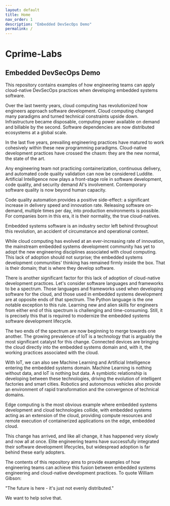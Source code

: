 ```yaml
---
layout: default
title: Home
nav_order: 1
description: "Embedded DevSecOps Demo"
permalink: /
---
```


# Cprime-Labs

## Embedded DevSecOps Demo

This repository contains examples of how engineering teams can apply cloud-native DevSecOps practices when developing embedded systems software.

Over the last twenty years, cloud computing has revolutionized how engineers approach software development. Cloud computing changed many paradigms and turned technical constraints upside down. Infrastructure became disposable, computing power available on demand and billable by the second. Software dependencies are now distributed ecosystems at a global scale.

In the last five years, prevailing engineering practices have matured to work cohesively within these new programming paradigms. Cloud-native development practices have crossed the chasm: they are the new normal, the state of the art.

Any engineering team not practicing containerization, continuous delivery, and automated code quality validation can now be considered Luddite. Artificial Intelligence now plays a front-stage role in software development, code quality, and security demand AI's involvement. Contemporary software quality is now beyond human capacity.

Code quality automation provides a positive side-effect: a significant increase in delivery speed and innovation rate. Releasing software on-demand, multiple times per day, into production environments is possible. For companies born in this era, it is their normality, the true cloud-natives.

Embedded systems software is an industry sector left behind throughout this revolution, an accident of circumstance and operational context.

While cloud computing has evolved at an ever-increasing rate of innovation, the mainstream embedded systems development community has yet to adopt the new engineering disciplines associated with cloud computing. This lack of adoption should not surprise; the embedded systems development communities' thinking has remained firmly inside the box. That is their domain; that is where they develop software.

There is another significant factor for this lack of adoption of cloud-native development practices. Let's consider software languages and frameworks to be a spectrum. Those languages and frameworks used when developing software for the cloud, and those used in embedded systems development are at opposite ends of that spectrum. The Python language is the one notable exception to this rule. Learning new and alien skills for engineers from either end of this spectrum is challenging and time-consuming. Still, it is precisely this that is required to modernize the embedded systems software development lifecycle.

The two ends of the spectrum are now beginning to merge towards one another. The growing prevalence of IoT is a technology that is arguably the most significant catalyst for this change. Connected devices are bringing the cloud directly into the embedded systems domain and, with it, the working practices associated with the cloud.

With IoT, we can also see Machine Learning and Artificial Intelligence entering the embedded systems domain. Machine Learning is nothing without data, and IoT is nothing but data. A symbiotic relationship is developing between these technologies, driving the evolution of intelligent factories and smart cities. Robotics and autonomous vehicles also provide an environment of rapid transformation and the convergence of technical domains.

Edge computing is the most obvious example where embedded systems development and cloud technologies collide, with embedded systems acting as an extension of the cloud, providing compute resources and remote execution of containerized applications on the edge, embedded cloud.

This change has arrived, and like all change, it has happened very slowly and now all at once. Elite engineering teams have successfully integrated their software development lifecycles, but widespread adoption is far behind these early adopters.

The contents of this repository aims to provide examples of how engineering teams can achieve this fusion between embedded systems engineering and cloud-native development practices. To quote William Gibson:

"The future is here - it's just not evenly distributed."

We want to help solve that.
